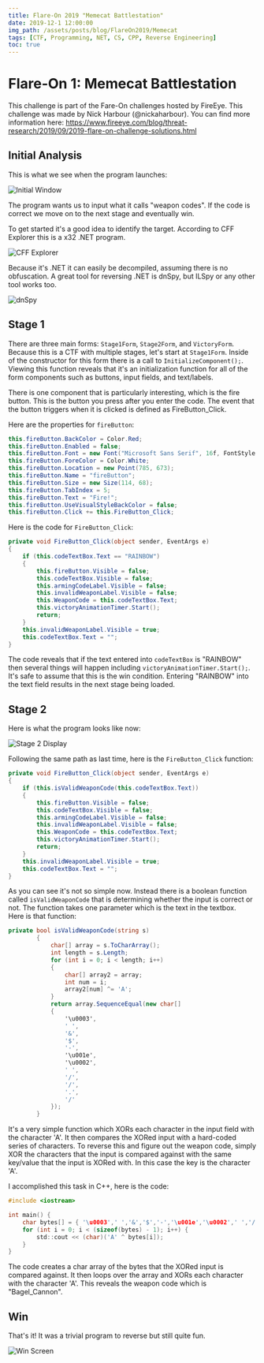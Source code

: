```yaml
---
title: Flare-On 2019 "Memecat Battlestation"
date: 2019-12-1 12:00:00
img_path: /assets/posts/blog/FlareOn2019/Memecat
tags: [CTF, Programming, NET, CS, CPP, Reverse Engineering]
toc: true
---
```


# Flare-On 1: Memecat Battlestation

This challenge is part of the Fare-On challenges hosted by FireEye. This challenge was made by Nick Harbour (@nickaharbour). You can find more information here: https://www.fireeye.com/blog/threat-research/2019/09/2019-flare-on-challenge-solutions.html

## Initial Analysis

This is what we see when the program launches:

![Initial Window](Stage1Form.png)

The program wants us to input what it calls "weapon codes". If the code is correct we move on to the next stage and eventually win.

To get started it's a good idea to identify the target. According to CFF Explorer this is a x32 .NET program.

![CFF Explorer](CFFExplorer.png)

Because it's .NET it can easily be decompiled, assuming there is no obfuscation. A great tool for reversing .NET is dnSpy, but ILSpy or any other tool works too.

![dnSpy](dnSpyFunctions.png)

## Stage 1

There are three main forms: `Stage1Form`, `Stage2Form`, and `VictoryForm`. Because this is a CTF with multiple stages, let's start at `Stage1Form`. Inside of the constructor for this form there is a call to `InitializeComponent();`. Viewing this function reveals that it's an initialization function for all of the form components such as buttons, input fields, and text/labels. 

There is one component that is particularly interesting, which is the fire button. This is the button you press after you enter the code. The event that the button triggers when it is clicked is defined as FireButton_Click.

Here are the properties for `fireButton`:

```csharp
this.fireButton.BackColor = Color.Red;
this.fireButton.Enabled = false;
this.fireButton.Font = new Font("Microsoft Sans Serif", 16f, FontStyle.Bold, GraphicsUnit.Point, 0);
this.fireButton.ForeColor = Color.White;
this.fireButton.Location = new Point(785, 673);
this.fireButton.Name = "fireButton";
this.fireButton.Size = new Size(114, 68);
this.fireButton.TabIndex = 5;
this.fireButton.Text = "Fire!";
this.fireButton.UseVisualStyleBackColor = false;
this.fireButton.Click += this.FireButton_Click;
```

Here is the code for `FireButton_Click`:

```csharp
private void FireButton_Click(object sender, EventArgs e)
{
	if (this.codeTextBox.Text == "RAINBOW")
	{
		this.fireButton.Visible = false;
		this.codeTextBox.Visible = false;
		this.armingCodeLabel.Visible = false;
		this.invalidWeaponLabel.Visible = false;
		this.WeaponCode = this.codeTextBox.Text;
		this.victoryAnimationTimer.Start();
		return;
	}
	this.invalidWeaponLabel.Visible = true;
	this.codeTextBox.Text = "";
}
```

The code reveals that if the text entered into `codeTextBox` is "RAINBOW" then several things will happen including `victoryAnimationTimer.Start();`. It's safe to assume that this is the win condition. Entering "RAINBOW" into the text field results in the next stage being loaded.

## Stage 2

Here is what the program looks like now:

![Stage 2 Display](Stage2Form.png)

Following the same path as last time, here is the `FireButton_Click` function:

```csharp
private void FireButton_Click(object sender, EventArgs e)
{
	if (this.isValidWeaponCode(this.codeTextBox.Text))
	{
		this.fireButton.Visible = false;
		this.codeTextBox.Visible = false;
		this.armingCodeLabel.Visible = false;
		this.invalidWeaponLabel.Visible = false;
		this.WeaponCode = this.codeTextBox.Text;
		this.victoryAnimationTimer.Start();
		return;
	}
	this.invalidWeaponLabel.Visible = true;
	this.codeTextBox.Text = "";
}
```

As you can see it's not so simple now. Instead there is a boolean function called `isValidWeaponCode` that is determining whether the input is correct or not. The function takes one parameter which is the text in the textbox.  
Here is that function:

```csharp
private bool isValidWeaponCode(string s)
		{
			char[] array = s.ToCharArray();
			int length = s.Length;
			for (int i = 0; i < length; i++)
			{
				char[] array2 = array;
				int num = i;
				array2[num] ^= 'A';
			}
			return array.SequenceEqual(new char[]
			{
				'\u0003',
				' ',
				'&',
				'$',
				'-',
				'\u001e',
				'\u0002',
				' ',
				'/',
				'/',
				'.',
				'/'
			});
		}
```

It's a very simple function which XORs each character in the input field with the character 'A'. It then compares the XORed input with a hard-coded series of characters. To reverse this and figure out the weapon code, simply XOR the characters that the input is compared against with the same key/value that the input is XORed with. In this case the key is the character 'A'.

I accomplished this task in C++, here is the code:

```c
#include <iostream>

int main() {
	char bytes[] = { '\u0003',' ','&','$','-','\u001e','\u0002',' ','/','/','.','/' };
	for (int i = 0; i < (sizeof(bytes) - 1); i++) {
		std::cout << (char)('A' ^ bytes[i]);
	}
}
```

The code creates a char array of the bytes that the XORed input is compared against. It then loops over the array and XORs each character with the character 'A'. This reveals the weapon code which is "Bagel_Cannon".

## Win

That's it! It was a trivial program to reverse but still quite fun.

![Win Screen](Win.png)